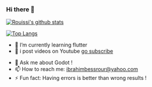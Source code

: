 ### Hi there 👋


[![Rouissi's github stats](https://github-readme-stats.vercel.app/api?username=MrBessrour&show_icons=true&theme=dark  )](https://github.com/MrBessrour)

[![Top Langs](https://github-readme-stats.vercel.app/api/top-langs/?username=MrBessrour&layout=compact&show_icons=true&theme=dark )](https://github.com/anuraghazra/github-readme-stats)


<!-- - 🔭 I’m currently working on ... -->
- 🌱 I’m currently learning flutter 
- 👯 i post videos on Youtube [go subscribe](https://www.youtube.com/c/BrahimBessrour)
<!-- - 🤔 I’m looking for help with ... -->
- 💬 Ask me about Godot !
- 📫 How to reach me: ibrahimbessrour@yahoo.com
- ⚡ Fun fact: Having errors is better than wrong results !

